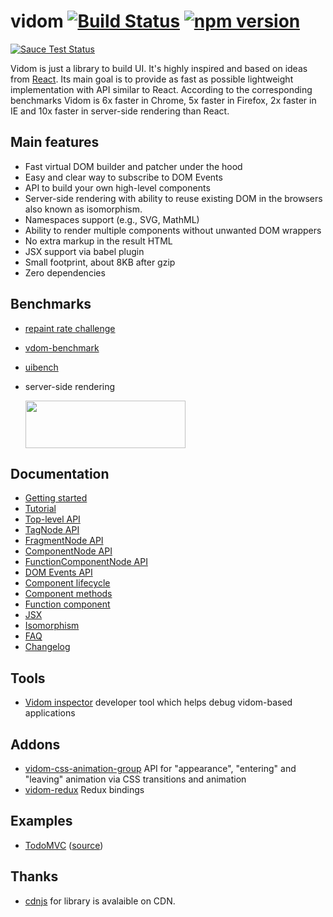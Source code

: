 # vidom [![Build Status](https://secure.travis-ci.org/dfilatov/vidom.png)](http://travis-ci.org/dfilatov/vidom) [![npm version](https://badge.fury.io/js/vidom.svg)](http://badge.fury.io/js/vidom)
[![Sauce Test Status](https://saucelabs.com/browser-matrix/dfilatov81.svg)](https://saucelabs.com/u/dfilatov81)

Vidom is just a library to build UI. It's highly inspired and based on ideas from [React](https://facebook.github.io/react/). Its main goal is to provide as fast as possible lightweight implementation with API similar to React. According to the corresponding benchmarks Vidom is 6x faster in Chrome, 5x faster in Firefox, 2x faster in IE and 10x faster in server-side rendering than React.

## Main features
  * Fast virtual DOM builder and patcher under the hood
  * Easy and clear way to subscribe to DOM Events
  * API to build your own high-level components
  * Server-side rendering with ability to reuse existing DOM in the browsers also known as isomorphism.
  * Namespaces support (e.g., SVG, MathML)
  * Ability to render multiple components without unwanted DOM wrappers
  * No extra markup in the result HTML
  * JSX support via babel plugin
  * Small footprint, about 8KB after gzip
  * Zero dependencies
  
## Benchmarks
  * [repaint rate challenge](http://mathieuancelin.github.io/js-repaint-perfs/)
  * [vdom-benchmark](http://vdom-benchmark.github.io/vdom-benchmark/)
  * [uibench](https://localvoid.github.io/uibench/)
  * server-side rendering
    
    <img src="https://img-fotki.yandex.ru/get/42925/58414218.1/0_f708d_450eebd1_orig" width="256" height="76">

## Documentation
  * [Getting started](../../wiki/Getting-started)
  * [Tutorial](../../wiki/Tutorial)
  * [Top-level API](../../wiki/Top-Level-API)
  * [TagNode API](../../wiki/TagNode-API)
  * [FragmentNode API](../../wiki/FragmentNode-API)
  * [ComponentNode API](../../wiki/ComponentNode-API)
  * [FunctionComponentNode API](../../wiki/FunctionComponentNode-API)
  * [DOM Events API](../../wiki/DOM-Events-API)
  * [Component lifecycle](../../wiki/Component-lifecycle)
  * [Component methods](../../wiki/Component-methods)
  * [Function component](../../wiki/Function-Component)
  * [JSX](../../wiki/JSX)
  * [Isomorphism](../../wiki/Isomorphism)
  * [FAQ](../../wiki/FAQ)
  * [Changelog](../../releases)

## Tools
  * [Vidom inspector](https://github.com/dfilatov/vidom-inspector) developer tool which helps debug vidom-based applications
   
## Addons
  * [vidom-css-animation-group](https://github.com/dfilatov/vidom-css-animation-group) API for "appearance", "entering" and "leaving" animation via CSS transitions and animation
  * [vidom-redux](https://github.com/dfilatov/vidom-redux) Redux bindings 
 
## Examples
  * [TodoMVC](http://dfilatov.github.io/vidom-todomvc/) ([source](https://github.com/dfilatov/vidom-todomvc))
  
## Thanks
  * [cdnjs](https://github.com/cdnjs/cdnjs) for library is avalaible on CDN.
